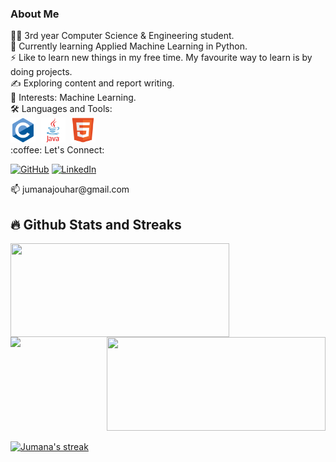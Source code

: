 <h3>
About Me
</h3>
👩‍💻 3rd year Computer Science & Engineering student. <br>
🌱 Currently learning Applied Machine Learning in Python.<br>
⚡ Like to learn new things in my free time. My favourite way to learn is by doing projects. <br>
✍️ Exploring content and report writing. <br>
🧡 Interests: Machine Learning. <br>
🛠️ Languages and Tools:
  <div>
  <img src="https://github.com/devicons/devicon/blob/master/icons/c/c-original.svg" title="C" alt-"C" width="40" height="40"/>&nbsp;
  <img src="https://github.com/devicons/devicon/blob/master/icons/java/java-original-wordmark.svg" title="Java" alt="Java" width="40" height="40"/>&nbsp;
  <img src="https://github.com/devicons/devicon/blob/master/icons/html5/html5-original.svg" title="HTML5" alt="HTML" width="40" height="40"/> <br>
:coffee: Let's Connect:
<p align="left">
	<a href="https://github.com/jumanajouhar"><img src="https://img.icons8.com/bubbles/50/000000/github.png" alt="GitHub"/></a>
	<a href="https://www.linkedin.com/in/jumana-jouhar/"><img src="https://img.icons8.com/bubbles/50/000000/linkedin.png" alt="LinkedIn"/></a>
</p>
📫 jumanajouhar@gmail.com
<br>
<h2>🔥 Github Stats and Streaks</h2>
<img align="left" height="150px" width="350px" src="https://github-readme-stats.vercel.app/api?username=jumanajouhar&count_private=true&show_icons=true&theme=tokyonight" />
<img align="right" height="150px" width="350px" src="https://github-readme-stats.vercel.app/api/top-langs/?username=jumanajouhar&layout=compact&theme=aura&langs_count=9" />
<img height="150" />
<img align="left" src="https://visitor-badge.laobi.icu/badge?page_id=jumanajouhar"/>
<p>
<a href="#">
<img alt="Jumana's streak" src="https://streak-stats.demolab.com/?user=jumanajouhar&theme=dracula&hide_border=true&background=000000EE"/>
</a>
</p>
